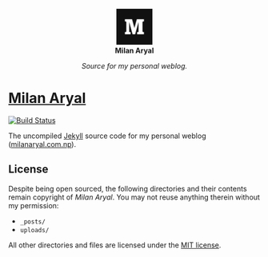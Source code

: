 <p align="center">
  <a href="https://milanaryal.com.np/">
    <img width="72px" height="72px" alt="Milan Aryal" src="assets/img/avatar.png">
  </a>
  <br>
  <b>Milan Aryal</b>
</p>

<p align="center">
  <i>Source for my personal weblog.</i>
</p>

# [Milan Aryal](https://milanaryal.com.np/)

[![Build Status](https://travis-ci.org/MilanAryal/milanaryal.github.io.svg?branch=master)](https://travis-ci.org/MilanAryal/milanaryal.github.io)

The uncompiled [Jekyll](https://jekyllrb.com/) source code for my personal weblog ([milanaryal.com.np](https://milanaryal.com.np/)).

## License

Despite being open sourced, the following directories and their contents remain copyright of *Milan Aryal*. You may not reuse anything therein without my permission:

* `_posts/`
* `uploads/`

All other directories and files are licensed under the [MIT license](LICENSE).
